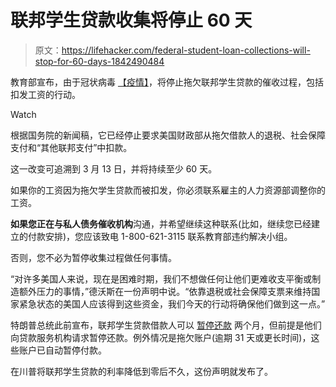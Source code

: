 # 联邦学生贷款收集将停止 60 天

> 原文：<https://lifehacker.com/federal-student-loan-collections-will-stop-for-60-days-1842490484>

教育部宣布，由于冠状病毒 [【疫情】](https://lifehacker.com/tag/coronavirus)，将停止拖欠联邦学生贷款的催收过程，包括扣发工资的行动。

Watch

根据国务院的新闻稿，它已经停止要求美国财政部从拖欠借款人的退税、社会保障支付和“其他联邦支付”中扣款。

这一改变可追溯到 3 月 13 日，并将持续至少 60 天。

如果你的工资因为拖欠学生贷款而被扣发，你必须联系雇主的人力资源部调整你的工资。

**如果您正在与私人债务催收机构**沟通，并希望继续这种联系(比如，继续您已经建立的付款安排)，您应该致电 1-800-621-3115 联系教育部违约解决小组。

否则，您不必为暂停收集过程做任何事情。

“对许多美国人来说，现在是困难时期，我们不想做任何让他们更难收支平衡或制造额外压力的事情，”德沃斯在一份声明中说。“依靠退税或社会保障支票来维持国家紧急状态的美国人应该得到这些资金，我们今天的行动将确保他们做到这一点。”

特朗普总统此前宣布，联邦学生贷款借款人可以 [暂停还款](https://lifehacker.com/you-can-suspend-your-federal-student-loan-payments-for-1842428578) 两个月，但前提是他们向贷款服务机构请求暂停还款。例外情况是拖欠账户(逾期 31 天或更长时间)，这些账户已自动暂停付款。

在川普将联邦学生贷款的利率降低到零后不久，这份声明就发布了。